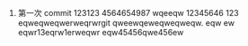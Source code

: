 1. 第一次 commit  123123    4564654987
wqeeqw 12345646 123
eqweqweqwerweqrwrgit
qweewqeweqweqweqw.
eqw
ew
eqwr13eqrw1erweqwr
eqw45456qwe456ew
